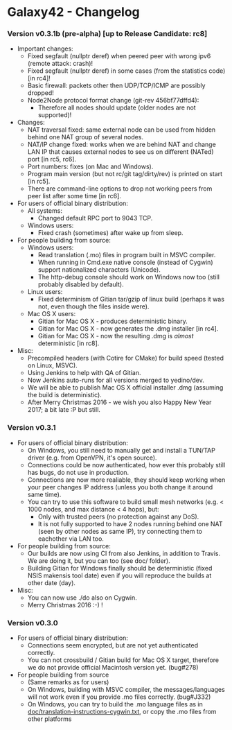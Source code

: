 # Galaxy42 - Changelog

### Version v0.3.1b (pre-alpha) [up to Release Candidate: rc8]

* Important changes:
  * Fixed segfault (nullptr deref) when peered peer with wrong ipv6 (remote attack: crash)!
  * Fixed segfault (nullptr deref) in some cases (from the statistics code) [in rc4]!
  * Basic firewall: packets other then UDP/TCP/ICMP are possibly dropped!
  * Node2Node protocol format change (git-rev 456bf77dffd4):
    * Therefore all nodes should update (older nodes are not supported)!
* Changes:
  * NAT traversal fixed: same external node can be used from hidden behind one NAT group of several nodes.
  * NAT/IP change fixed: works when we are behind NAT and change LAN IP that causes external nodes to see us on different (NATed) port [in rc5, rc6].
  * Port numbers: fixes (on Mac and Windows).
  * Program main version (but not rc/git tag/dirty/rev) is printed on start [in rc5].
  * There are command-line options to drop not working peers from peer list after some time [in rc6].
* For users of official binary distribution:
  * All systems:
    * Changed default RPC port to 9043 TCP.
  * Windows users:
    * Fixed crash (sometimes) after wake up from sleep.
* For people building from source:
  * Windows users:
    * Read translation (.mo) files in program built in MSVC compiler.
    * When running in Cmd.exe native console (instead of Cygwin) support nationalized characters (Unicode).
    * The http-debug console should work on Windows now too (still probably disabled by default).
  * Linux users:
    * Fixed determinism of Gitian tar/gzip of linux build (perhaps it was not, even though the files inside were).
  * Mac OS X users:
    * Gitian for Mac OS X - produces deterministic binary.
    * Gitian for Mac OS X - now generates the .dmg installer [in rc4].
    * Gitian for Mac OS X - now the resulting .dmg is *almost* deterministic [in rc8].
* Misc:
  * Precompiled headers (with Cotire for CMake) for build speed (tested on Linux, MSVC).
  * Using Jenkins to help with QA of Gitian.
  * Now Jenkins auto-runs for all versions merged to yedino/dev.
  * We will be able to publish Mac OS X official installer .dmg (assuming the build is deterministic).
  * After Merry Christmas 2016 - we wish you also Happy New Year 2017; a bit late :P but still.

### Version v0.3.1

* For users of official binary distribution:
  * On Windows, you still need to manually get and install a TUN/TAP driver (e.g. from OpenVPN, it's open source).
  * Connections could be now authenticated, how ever this probably still has bugs, do not use in production.
  * Connections are now more realiable, they should keep working when your peer changes IP address (unless you both change it around same time).
  * You can try to use this software to build small mesh networks (e.g. < 1000 nodes, and max distance < 4 hops), but:
    * Only with trusted peers (no protection against any DoS).
    * It is not fully supported to have 2 nodes running behind one NAT (seen by other nodes as same IP), try connecting them to eachother via LAN too.
* For people building from source:
  * Our builds are now using CI from also Jenkins, in addition to Travis. We are doing it, but you can too (see doc/ folder).
  * Building Gitian for Windows finally should be deterministic (fixed NSIS makensis tool date) even if you will reproduce the builds at other date (day).
* Misc:
  * You can now use ./do also on Cygwin.
  * Merry Christmas 2016 :-) !

### Version v0.3.0

* For users of official binary distribution:
  * Connections seem encrypted, but are not yet authenticated correctly.
  * You can not crossbuild / Gitian build for Mac OS X target, therefore we do not provide official Macintosh version yet. (bug#278)
* For people building from source
  * (Same remarks as for users)
  * On Windows, building with MSVC compiler, the messages/languages will not work even if you provide .mo files correctly. (bug#J332)
  * On Windows, you can try to build the .mo language files as in [doc/translation-instructions-cygwin.txt](doc/translation-instructions-cygwin.txt), or copy the .mo files from other platforms


